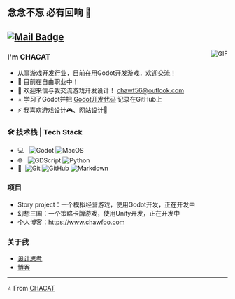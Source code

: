 ## 念念不忘 必有回响 👋
[![Mail Badge](https://img.shields.io/badge/-joeysiwei@gmail.com-c14438?style=flat&logo=Gmail&logoColor=white&link=mailto:joeysiwei@gmail.com)](mailto:joeysiwei@gmail.com)
---
<img align="right" alt="GIF" src="https://blog-1259751088.cos.ap-shanghai.myqcloud.com/uPic/sjeh.gif" />

### I'm CHACAT

- 从事游戏开发行业，目前在用Godot开发游戏，欢迎交流！
- 🌱 目前在自由职业中！
- 💬 欢迎来信与我交流游戏开发设计！ [chawf56@outlook.com](mailto:chawf56@outlook.com)
- ⭐ 学习了Godot并把 [Godot开发代码](https://github.com/Chacat68/fygame) 记录在GitHub上
- ⚡ 我喜欢游戏设计🎮、网站设计👋

### 🛠 技术栈 | Tech Stack

- 💻 &#160; ![Godot](https://blog-1259751088.cos.ap-shanghai.myqcloud.com/uPic/folder-godot.png)
![MacOS](https://blog-1259751088.cos.ap-shanghai.myqcloud.com/uPic/MACOS.png)
- 🌐 &#160; ![GDScript](https://blog-1259751088.cos.ap-shanghai.myqcloud.com/uPic/code%20library.png)
![Python](https://blog-1259751088.cos.ap-shanghai.myqcloud.com/uPic/Python.png)
- 🔧 &#160;![Git](https://blog-1259751088.cos.ap-shanghai.myqcloud.com/uPic/git.png)
![GitHub](https://blog-1259751088.cos.ap-shanghai.myqcloud.com/uPic/githubb.png)
![Markdown](https://blog-1259751088.cos.ap-shanghai.myqcloud.com/uPic/markdown.png)

### 项目
- Story project：一个模拟经营游戏，使用Godot开发，正在开发中
- 幻想三国：一个策略卡牌游戏，使用Unity开发，正在开发中
- 个人博客：https://www.chawfoo.com


### 关于我
- [设计思考](https://www.chawfoo.com/category/%E8%AE%BE%E8%AE%A1%E6%80%9D%E8%80%83)
- [博客](https://www.chawfoo.com/about)

---

⭐️ From [CHACAT](https://github.com/Chacat68)
